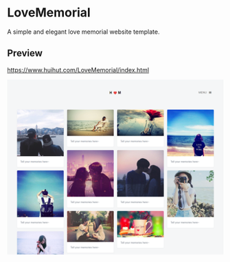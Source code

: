 # LoveMemorial

A simple and elegant love memorial website template.

## Preview

<https://www.huihut.com/LoveMemorial/index.html>

![Screenshot](images\Screenshot.png)
